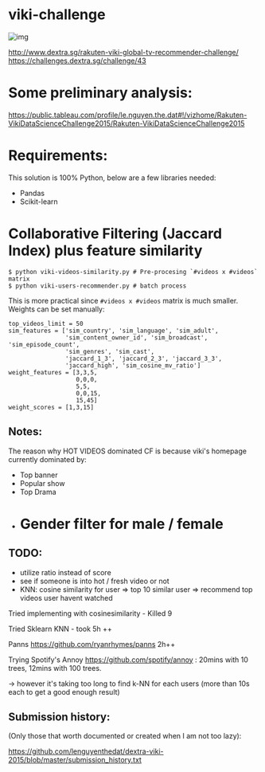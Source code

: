 viki-challenge
==============
![img](http://i.imgur.com/LWnqxzM.png)

http://www.dextra.sg/rakuten-viki-global-tv-recommender-challenge/
https://challenges.dextra.sg/challenge/43

# Some preliminary analysis:
https://public.tableau.com/profile/le.nguyen.the.dat#!/vizhome/Rakuten-VikiDataScienceChallenge2015/Rakuten-VikiDataScienceChallenge2015

# Requirements:
This solution is 100% Python, below are a few libraries needed:

- Pandas
- Scikit-learn

# Collaborative Filtering (Jaccard Index) plus feature similarity

    $ python viki-videos-similarity.py # Pre-procesing `#videos x #videos` matrix
    $ python viki-users-recommender.py # batch process

This is more practical since `#videos x #videos` matrix is much smaller.
Weights can be set manually:

    top_videos_limit = 50
    sim_features = ['sim_country', 'sim_language', 'sim_adult',
                    'sim_content_owner_id', 'sim_broadcast', 'sim_episode_count',
                    'sim_genres', 'sim_cast',
                    'jaccard_1_3', 'jaccard_2_3', 'jaccard_3_3',
                    'jaccard_high', 'sim_cosine_mv_ratio']
    weight_features = [3,3,5,
                       0,0,0,
                       5,5,
                       0,0,15,
                       15,45]
    weight_scores = [1,3,15]

Notes:
------
The reason why HOT VIDEOS dominated CF is because viki's homepage currently dominated by:
- Top banner
- Popular show
- Top Drama
- # Gender filter for male / female

TODO:
-----
- utilize ratio instead of score
- see if someone is into hot / fresh video or not
- KNN: cosine similarity for user => top 10 similar user => recommend top videos user havent watched

Tried implementing with cosinesimilarity - Killed 9

Tried Sklearn KNN - took 5h ++

Panns https://github.com/ryanrhymes/panns 2h++

Trying Spotify's Annoy https://github.com/spotify/annoy : 20mins with 10 trees, 12mins with 100 trees.

-> however it's taking too long to find k-NN for each users (more than 10s each to get a good enough result)

Submission history:
-------------------
(Only those that worth documented or created when I am not too lazy):

https://github.com/lenguyenthedat/dextra-viki-2015/blob/master/submission_history.txt

